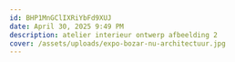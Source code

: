 ```yaml
---
id: BHP1MnGClIXRiYbFd9XUJ
date: April 30, 2025 9:49 PM
description: atelier interieur ontwerp afbeelding 2
cover: /assets/uploads/expo-bozar-nu-architectuur.jpg
---
```

